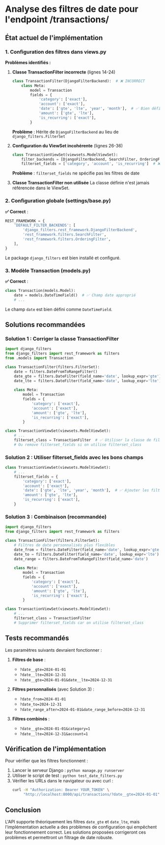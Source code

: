 # Analyse des filtres de date pour l'endpoint /transactions/

## État actuel de l'implémentation

### 1. Configuration des filtres dans views.py

**Problèmes identifiés :**

1. **Classe TransactionFilter incorrecte** (lignes 14-24)
   ```python
   class TransactionFilter(DjangoFilterBackend):  # ❌ INCORRECT
       class Meta:
           model = Transaction
           fields = {
               'category': ['exact'],
               'account': ['exact'],
               'date': ['gte', 'lte', 'year', 'month'],  # ✅ Bien défini
               'amount': ['gte', 'lte'],
               'is_recurring': ['exact'],
           }
   ```
   **Problème** : Hérite de `DjangoFilterBackend` au lieu de `django_filters.FilterSet`

2. **Configuration du ViewSet incohérente** (lignes 26-36)
   ```python
   class TransactionViewSet(viewsets.ModelViewSet):
       filter_backends = [DjangoFilterBackend, SearchFilter, OrderingFilter]
       filterset_fields = ['category', 'account', 'is_recurring']  # ❌ Pas de 'date'
   ```
   **Problème** : `filterset_fields` ne spécifie pas les filtres de date

3. **Classe TransactionFilter non utilisée**
   La classe définie n'est jamais référencée dans le ViewSet.

### 2. Configuration globale (settings/base.py)

**✅ Correct** : 
```python
REST_FRAMEWORK = {
    'DEFAULT_FILTER_BACKENDS': [
        'django_filters.rest_framework.DjangoFilterBackend',
        'rest_framework.filters.SearchFilter',
        'rest_framework.filters.OrderingFilter',
    ],
}
```

Le package `django_filters` est bien installé et configuré.

### 3. Modèle Transaction (models.py)

**✅ Correct** :
```python
class Transaction(models.Model):
    date = models.DateTimeField()  # ✅ Champ date approprié
    # ...
```

Le champ `date` est bien défini comme `DateTimeField`.

## Solutions recommandées

### Solution 1 : Corriger la classe TransactionFilter

```python
import django_filters
from django_filters import rest_framework as filters
from .models import Transaction

class TransactionFilter(filters.FilterSet):
    date = filters.DateFromToRangeFilter()
    date_gte = filters.DateFilter(field_name='date', lookup_expr='gte')
    date_lte = filters.DateFilter(field_name='date', lookup_expr='lte')
    
    class Meta:
        model = Transaction
        fields = {
            'category': ['exact'],
            'account': ['exact'],
            'amount': ['gte', 'lte'],
            'is_recurring': ['exact'],
        }

class TransactionViewSet(viewsets.ModelViewSet):
    # ...
    filterset_class = TransactionFilter  # ✅ Utiliser la classe de filtre
    # Ou remove filterset_fields si on utilise filterset_class
```

### Solution 2 : Utiliser filterset_fields avec les bons champs

```python
class TransactionViewSet(viewsets.ModelViewSet):
    # ...
    filterset_fields = {
        'category': ['exact'],
        'account': ['exact'], 
        'date': ['gte', 'lte', 'year', 'month'],  # ✅ Ajouter les filtres de date
        'amount': ['gte', 'lte'],
        'is_recurring': ['exact'],
    }
```

### Solution 3 : Combinaison (recommandée)

```python
import django_filters
from django_filters import rest_framework as filters

class TransactionFilter(filters.FilterSet):
    # Filtres de date personnalisés plus flexibles
    date_from = filters.DateFilter(field_name='date', lookup_expr='gte')
    date_to = filters.DateFilter(field_name='date', lookup_expr='lte')
    date_range = filters.DateFromToRangeFilter(field_name='date')
    
    class Meta:
        model = Transaction
        fields = {
            'category': ['exact'],
            'account': ['exact'],
            'amount': ['gte', 'lte'],
            'is_recurring': ['exact'],
        }

class TransactionViewSet(viewsets.ModelViewSet):
    # ...
    filterset_class = TransactionFilter
    # Supprimer filterset_fields car on utilise filterset_class
```

## Tests recommandés

Les paramètres suivants devraient fonctionner :

1. **Filtres de base** :
   - `?date__gte=2024-01-01`
   - `?date__lte=2024-12-31`
   - `?date__gte=2024-01-01&date__lte=2024-12-31`

2. **Filtres personnalisés** (avec Solution 3) :
   - `?date_from=2024-01-01`
   - `?date_to=2024-12-31`
   - `?date_range_after=2024-01-01&date_range_before=2024-12-31`

3. **Filtres combinés** :
   - `?date__gte=2024-01-01&category=1`
   - `?date__lte=2024-12-31&account=1`

## Vérification de l'implémentation

Pour vérifier que les filtres fonctionnent :

1. Lancer le serveur Django : `python manage.py runserver`
2. Utiliser le script de test : `python test_date_filters.py`
3. Vérifier les URLs dans le navigateur ou avec curl :
   ```bash
   curl -H "Authorization: Bearer YOUR_TOKEN" \
        "http://localhost:8000/api/transactions/?date__gte=2024-01-01"
   ```

## Conclusion

L'API supporte théoriquement les filtres `date_gte` et `date_lte`, mais l'implémentation actuelle a des problèmes de configuration qui empêchent leur fonctionnement correct. Les solutions proposées corrigeront ces problèmes et permettront un filtrage de date robuste.